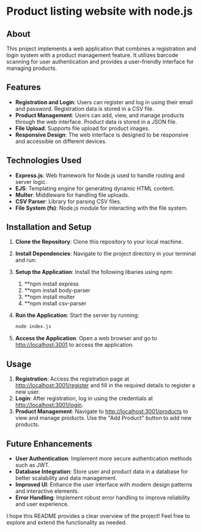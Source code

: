 # Product listing website with node.js

## About

This project implements a web application that combines a registration and login system with a product management feature. It utilizes barcode scanning for user authentication and provides a user-friendly interface for managing products.

## Features

- **Registration and Login**: Users can register and log in using their email and password. Registration data is stored in a CSV file.
- **Product Management**: Users can add, view, and manage products through the web interface. Product data is stored in a JSON file.
- **File Upload**: Supports file upload for product images.
- **Responsive Design**: The web interface is designed to be responsive and accessible on different devices.

## Technologies Used

- **Express.js**: Web framework for Node.js used to handle routing and server logic.
- **EJS**: Templating engine for generating dynamic HTML content.
- **Multer**: Middleware for handling file uploads.
- **CSV Parser**: Library for parsing CSV files.
- **File System (fs)**: Node.js module for interacting with the file system.

## Installation and Setup

1. **Clone the Repository**: Clone this repository to your local machine.
2. **Install Dependencies**: Navigate to the project directory in your terminal and run:

3. **Setup the Application**: Install the following libaries using npm:
    1. **npm install express
    2. **npm install body-parser
    3. **npm install multer
    4. **npm install csv-parser


4. **Run the Application**: Start the server by running:
    ```bash
    node index.js
    ``` 


5. **Access the Application**: Open a web browser and go to [http://localhost:3001](http://localhost:3001) to access the application.

## Usage

1. **Registration**: Access the registration page at [http://localhost:3001/register](http://localhost:3001/register) and fill in the required details to register a new user.
2. **Login**: After registration, log in using the credentials at [http://localhost:3001/login](http://localhost:3001/login).
3. **Product Management**: Navigate to [http://localhost:3001/products](http://localhost:3001/products) to view and manage products. Use the "Add Product" button to add new products.

## Future Enhancements

- **User Authentication**: Implement more secure authentication methods such as JWT.
- **Database Integration**: Store user and product data in a database for better scalability and data management.
- **Improved UI**: Enhance the user interface with modern design patterns and interactive elements.
- **Error Handling**: Implement robust error handling to improve reliability and user experience.

I hope this README provides a clear overview of the project! Feel free to explore and extend the functionality as needed.


   
